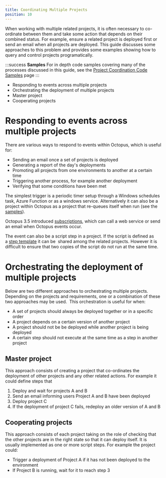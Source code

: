 ```yaml
---
title: Coordinating Multiple Projects
position: 10
---
```



When working with multiple related projects, it is often necessary to co-ordinate between them and take some action that depends on their combined status. For example, ensure a related project is deployed first or send an email when all projects are deployed. This guide discusses some approaches to this problem and provides some examples showing how to query and control projects programatically.




:::success
**Samples**
For in depth code samples covering many of the processes discussed in this guide, see the [Project Coordination Code Samples](/docs/home/guides/coordinating-multiple-projects/project-coordination-code-samples.md) page
:::





- Responding to events across multiple projects
- Orchestrating the deployment of multiple projects
 - Master project
 - Cooperating projects

# Responding to events across multiple projects


There are various ways to respond to events within Octopus, which is useful for:

- Sending an email once a set of projects is deployed
- Generating a report of the day's deployments
- Promoting all projects from one environments to another at a certain time
- Triggering another process, for example another deployment
- Verifying that some conditions have been met



The simplest trigger is a periodic timer setup through a Windows schedules task, Azure Function or as a windows service. Alternatively it can also be a project within Octopus as a project that re-queues itself when run (see the [samples](/docs/home/guides/coordinating-multiple-projects/project-coordination-code-samples.md)).


Octopus 3.5 introduced [subscriptions](/docs/home/administration/subscriptions.md), which can call a web service or send an email when Octopus events occur.


The event can also be a script step in a project. If the script is defined as a [step template](/docs/home/deploying-applications/step-templates.md) it can be  shared among the related projects. However it is difficult to ensure that two copies of the script do not run at the same time.

# Orchestrating the deployment of multiple projects


Below are two different approaches to orchestrating multiple projects. Depending on the projects and requirements, one or a combination of these two approaches may be used.  This orchestration is useful for when:

- A set of projects should always be deployed together or in a specific order
- A project depends on a certain version of another project
- A project should not be be deployed while another project is being deployed
- A certain step should not execute at the same time as a step in another project


## Master project


This approach consists of creating a project that co-ordinates the deployment of other projects and any other related actions. For example it could define steps that

1. Deploy and wait for projects A and B
2. Send an email informing users Project A and B have been deployed
3. Deploy project C
4. If the deployment of project C fails, redeploy an older version of A and B


## Cooperating projects


This approach consists of each project taking on the role of checking that the other projects are in the right state so that it can deploy itself. It is usually implemented as one or more script steps. For example the project could:

- Trigger a deployment of Project A if it has not been deployed to the environment
- If Project B is running, wait for it to reach step 3
